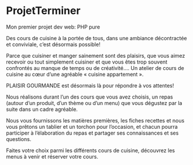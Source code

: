 # ProjetTerminer

Mon premier projet dev web: PHP pure

Des cours de cuisine à la portée de tous, dans une ambiance décontractée et conviviale, c’est désormais possible!

Parce que cuisiner et manger sainement sont des plaisirs, que vous aimez recevoir ou tout simplement cuisiner et que vous êtes trop souvent confrontés au manque de temps ou de créativité….
Un atelier de cours de cuisine au cœur d’une agréable « cuisine appartement ».

PLAISIR GOURMANDE est désormais là pour répondre à vos attentes!

Nous réalisons durant l’un des cours que vous avez choisis, un repas (autour d’un produit, d’un thème ou d’un menu) que vous dégustez par la suite dans un cadre agréable.

Nous vous fournissons les matières premières, les fiches recettes et nous vous prêtons un tablier et un torchon pour l’occasion, et chacun pourra participer à l’élaboration du repas et partager ses connaissances et ses questions.

Faites votre choix parmi les différents cours de cuisine, découvrez les menus à venir et réserver votre cours.

